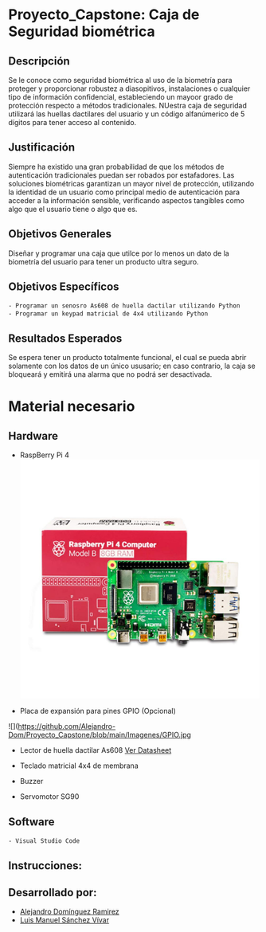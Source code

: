 # Proyecto_Capstone: Caja de Seguridad biométrica

## Descripción
Se le conoce como seguridad biométrica al uso de la biometría para proteger y proporcionar robustez a diasopitivos, instalaciones o cualquier tipo de información confidencial, estableciendo un mayoor grado de protección respecto a métodos tradicionales. NUestra caja de seguridad utilizará las huellas dactilares del usuario y un código alfanúmerico de 5 dígitos para tener acceso al contenido.

## Justificación
Siempre ha existido una gran probabilidad de que los métodos de autenticación tradicionales puedan ser robados por estafadores.
Las soluciones biométricas garantizan un mayor nivel de protección, utilizando la identidad de un usuario como principal medio de autenticación para acceder a la información sensible, verificando aspectos tangibles como algo que el usuario tiene o algo que es.

## Objetivos Generales
Diseñar y programar una caja que utilce por lo menos un dato de la biometría del usuario para tener un producto ultra seguro. 
## Objetivos Específicos
    - Programar un senosro As608 de huella dactilar utilizando Python
    - Programar un keypad matricial de 4x4 utilizando Python
## Resultados Esperados
Se espera tener un producto totalmente funcional, el cual se pueda abrir solamente con los datos de un único ususario; en caso contrario, la caja se bloqueará y emitirá una alarma que no podrá ser desactivada.
# Material necesario
## Hardware
- RaspBerry Pi 4
![](https://github.com/Alejandro-Dom/Proyecto_Capstone/blob/main/Imagenes/RPi4.jpg)
    
- Placa de expansión para pines GPIO (Opcional)

![](https://github.com/Alejandro-Dom/Proyecto_Capstone/blob/main/Imagenes/GPIO.jpg

- Lector de huella dactilar As608 [Ver Datasheet](https://server4.eca.ir/eshop/000/AS608/Synochip-AS608.pdf) 

- Teclado matricial 4x4 de membrana
- Buzzer
- Servomotor SG90 
## Software
    - Visual Studio Code


## Instrucciones:

## Desarrollado por:
- [Alejandro Domínguez Ramirez](https://github.com/Alejandro-Dom)
- [Luis Manuel Sánchez Vívar](https://github.com/ManuSV16)


